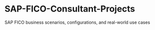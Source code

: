 # SAP-FICO-Consultant-Projects
SAP FICO business scenarios, configurations, and real-world use cases
